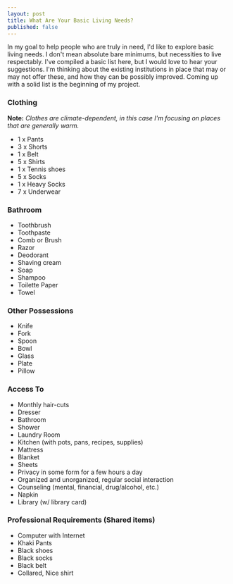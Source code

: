 ```yaml
---
layout: post
title: What Are Your Basic Living Needs?
published: false
---
```

In my goal to help people who are truly in need, I'd like to explore basic
living needs. I don't mean absolute bare minimums, but necessities to live
respectably. I've compiled a basic list here, but I would love to hear
your suggestions. I'm thinking about the existing institutions in place
that may or may not offer these, and how they can be possibly improved.
Coming up with a solid list is the beginning of my project.

### Clothing
**Note:** *Clothes are climate-dependent, in this case I'm focusing on places that are generally warm.*

- 1 x Pants
- 3 x Shorts
- 1 x Belt
- 5 x Shirts
- 1 x Tennis shoes
- 5 x Socks
- 1 x Heavy Socks
- 7 x Underwear

### Bathroom

- Toothbrush
- Toothpaste
- Comb or Brush
- Razor
- Deodorant
- Shaving cream
- Soap
- Shampoo
- Toilette Paper
- Towel

### Other Possessions

- Knife
- Fork
- Spoon
- Bowl
- Glass
- Plate
- Pillow

### Access To

- Monthly hair-cuts
- Dresser
- Bathroom
- Shower
- Laundry Room
- Kitchen (with pots, pans, recipes, supplies)
- Mattress
- Blanket
- Sheets
- Privacy in some form for a few hours a day
- Organized and unorganized, regular social interaction
- Counseling (mental, financial, drug/alcohol, etc.)
- Napkin
- Library (w/ library card)

### Professional Requirements (Shared items)

- Computer with Internet
- Khaki Pants
- Black shoes
- Black socks
- Black belt
- Collared, Nice shirt
